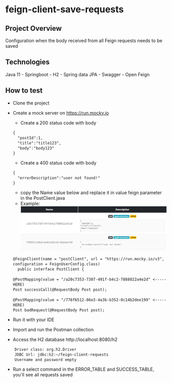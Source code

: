 # feign-client-save-requests

## Project Overview

Configuration when the body received from all Feign requests needs to be saved

## Technologies

Java 11 - Springboot - H2 - Spring data JPA - Swagger - Open Feign

## How to test

- Clone the project
- Create a mock server on https://run.mocky.io
    * Create a 200 status code with body
   ```` 
  {
     "postId":1,
     "title":"title123",
     "body":"body123"
  }
  ```` 
    * Create a 400 status code with body
  ```` 
  {
    "errorDescription":"user not found!"
  }
  ```` 
    * copy the Name value below and replace it in value feign parameter in the PostClient.java
    * Example:![img.png](img.png)
  ```` 
  @FeignClient(name = "postClient", url = "https://run.mocky.io/v3", configuration = FeignUserConfig.class)
    public interface PostClient {

  @PostMapping(value = "/a20c7353-7307-491f-b4c2-7888022a4e2d" <----- HERE)
  Post successCall(@RequestBody Post post);

  @PostMapping(value = "/776f6512-86e3-4a3b-b352-0c14b2dee199" <----- HERE)
  Post badRequest(@RequestBody Post post);
  ```` 

- Run it with your IDE
- Import and run the Postman collection
- Access the H2 database http://localhost:8080/h2

```` 
    Driver class: org.h2.Driver
    JDBC Url: jdbc:h2:~/feign-client-requests
    Username and password empty
```` 

- Run a select command in the ERROR_TABLE and SUCCESS_TABLE, you'll see all requests saved
